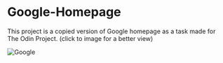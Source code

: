 # Google-Homepage
This project is a copied version of Google homepage as a task made for The Odin Project.
(click to image for a better view)

![Google](https://user-images.githubusercontent.com/82604103/118136644-010aed80-b40d-11eb-94b2-75f79d18af60.png)
